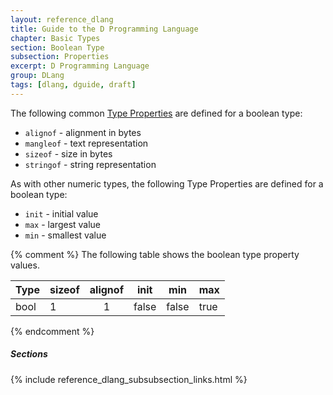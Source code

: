 ```yaml
---
layout: reference_dlang
title: Guide to the D Programming Language
chapter: Basic Types
section: Boolean Type
subsection: Properties
excerpt: D Programming Language
group: DLang
tags: [dlang, dguide, draft]
---
```


The following common [Type Properties] are defined for a boolean type:

* `alignof`     - alignment in bytes
* `mangleof`    - text representation
* `sizeof`      - size in bytes
* `stringof`    - string representation

As with other numeric types, the following Type Properties are defined for a boolean type:

* `init`        - initial value
* `max`         - largest value
* `min`         - smallest value

{% comment %}
The following table shows the boolean type property values.

| Type | sizeof | alignof | init  | min   | max  |
|------|:-------|:-------:|:-----:|:-----:|:-----|
| bool | 1      | 1       | false | false | true |
{% endcomment %}

##### Sections
{% include reference_dlang_subsubsection_links.html %}

[Type Properties]: /dlang-guide/properties/index.html